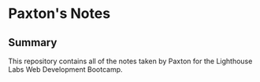 # Paxton's Notes

## Summary

This repository contains all of the notes taken by Paxton for the Lighthouse Labs Web Development Bootcamp.
